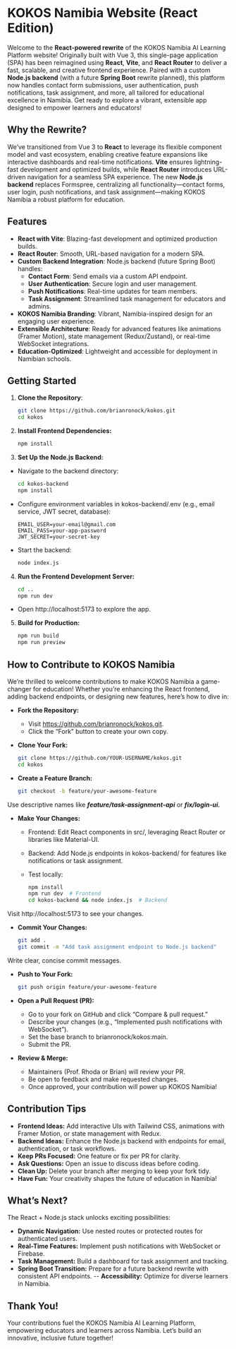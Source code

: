 # KOKOS Namibia Website (React Edition)

Welcome to the **React-powered rewrite** of the KOKOS Namibia AI Learning Platform website! Originally built with Vue 3, this single-page application (SPA) has been reimagined using **React**, **Vite**, and **React Router** to deliver a fast, scalable, and creative frontend experience. Paired with a custom **Node.js backend** (with a future **Spring Boot** rewrite planned), this platform now handles contact form submissions, user authentication, push notifications, task assignment, and more, all tailored for educational excellence in Namibia. Get ready to explore a vibrant, extensible app designed to empower learners and educators!

## Why the Rewrite?

We’ve transitioned from Vue 3 to **React** to leverage its flexible component model and vast ecosystem, enabling creative feature expansions like interactive dashboards and real-time notifications. **Vite** ensures lightning-fast development and optimized builds, while **React Router** introduces URL-driven navigation for a seamless SPA experience. The new **Node.js backend** replaces Formspree, centralizing all functionality—contact forms, user login, push notifications, and task assignment—making KOKOS Namibia a robust platform for education.

##  Features

- **React with Vite**: Blazing-fast development and optimized production builds.
- **React Router**: Smooth, URL-based navigation for a modern SPA.
- **Custom Backend Integration**: Node.js backend (future Spring Boot) handles:
  - **Contact Form**: Send emails via a custom API endpoint.
  - **User Authentication**: Secure login and user management.
  - **Push Notifications**: Real-time updates for team members.
  - **Task Assignment**: Streamlined task management for educators and admins.
- **KOKOS Namibia Branding**: Vibrant, Namibia-inspired design for an engaging user experience.
- **Extensible Architecture**: Ready for advanced features like animations (Framer Motion), state management (Redux/Zustand), or real-time WebSocket integrations.
- **Education-Optimized**: Lightweight and accessible for deployment in Namibian schools.

## Getting Started

1. **Clone the Repository**:
   ```bash
   git clone https://github.com/brianronock/kokos.git
   cd kokos
2. **Install Frontend Dependencies:**
   ```bash
   npm install
3. **Set Up the Node.js Backend:** 
- Navigate to the backend directory:
    ```bash
    cd kokos-backend
    npm install
- Configure environment variables in kokos-backend/.env (e.g., email service, JWT secret, database):
  ```env
  EMAIL_USER=your-email@gmail.com
  EMAIL_PASS=your-app-password
  JWT_SECRET=your-secret-key
- Start the backend:
    ```bash
    node index.js
4. **Run the Frontend Development Server:**
    ```bash
    cd ..
    npm run dev

- Open http://localhost:5173 to explore the app.
5. **Build for Production:**
    ```bash
    npm run build
    npm run preview

## How to Contribute to KOKOS Namibia #
 
We’re thrilled to welcome contributions to make KOKOS Namibia a game-changer for education! Whether you’re enhancing the React frontend, adding backend endpoints, or designing new features, here’s how to dive in:
- **Fork the Repository:**
  - Visit https://github.com/brianronock/kokos.git.
  - Click the “Fork” button to create your own copy.

- **Clone Your Fork:**
    ```bash
  git clone https://github.com/YOUR-USERNAME/kokos.git
  cd kokos
- **Create a Feature Branch:**
  ```bash
  git checkout -b feature/your-awesome-feature
Use descriptive names like ***feature/task-assignment-api*** or ***fix/login-ui.***

- **Make Your Changes:**
  - Frontend: Edit React components in src/, leveraging React Router or libraries like Material-UI.

  - Backend: Add Node.js endpoints in kokos-backend/ for features like notifications or task assignment.
  - Test locally:
    ```bash
    npm install
    npm run dev  # Frontend
    cd kokos-backend && node index.js  # Backend
Visit http://localhost:5173 to see your changes.

- **Commit Your Changes:**
  ```bash
  git add .
  git commit -m "Add task assignment endpoint to Node.js backend"
Write clear, concise commit messages.
- **Push to Your Fork:**
  ```bash
  git push origin feature/your-awesome-feature
- **Open a Pull Request (PR):**
  - Go to your fork on GitHub and click “Compare & pull request.”
  - Describe your changes (e.g., “Implemented push notifications with WebSocket”).
  - Set the base branch to brianronock/kokos:main.
  - Submit the PR.

- **Review & Merge:**
  - Maintainers (Prof. Rhoda or Brian) will review your PR.
  - Be open to feedback and make requested changes.
  - Once approved, your contribution will power up KOKOS Namibia!

## Contribution Tips
- **Frontend Ideas:**
Add interactive UIs with Tailwind CSS, animations with Framer Motion, or state management with Redux.
- **Backend Ideas:** Enhance the Node.js backend with endpoints for email, authentication, or task workflows.
- **Keep PRs Focused:** One feature or fix per PR for clarity.
- **Ask Questions:** Open an issue to discuss ideas before coding.
- **Clean Up:** Delete your branch after merging to keep your fork tidy.
- **Have Fun:** Your creativity shapes the future of education in Namibia!

## What’s Next?
The React + Node.js stack unlocks exciting possibilities:
- **Dynamic Navigation:** Use nested routes or protected routes for authenticated users.
- **Real-Time Features:** Implement push notifications with WebSocket or Firebase.
- **Task Management:** Build a dashboard for task assignment and tracking.
- **Spring Boot Transition:** Prepare for a future backend rewrite with consistent API endpoints.
-- **Accessibility:** Optimize for diverse learners in Namibia.

## Thank You!
Your contributions fuel the KOKOS Namibia AI Learning Platform, empowering educators and learners across Namibia. Let’s build an innovative, inclusive future together!